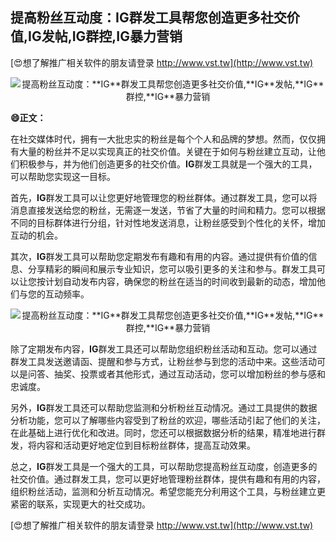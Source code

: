 ## **提高粉丝互动度：**IG**群发工具帮您创造更多社交价值,**IG**发帖,**IG**群控,**IG**暴力营销**

[😍想了解推广相关软件的朋友请登录 http://www.vst.tw](http://www.vst.tw)

 <center><img src="https://vst.tw/MP4/tuiguang/png/1.png" alt="提高粉丝互动度：**IG**群发工具帮您创造更多社交价值,**IG**发帖,**IG**群控,**IG**暴力营销"></center>

**😄正文：**

在社交媒体时代，拥有一大批忠实的粉丝是每个个人和品牌的梦想。然而，仅仅拥有大量的粉丝并不足以实现真正的社交价值。关键在于如何与粉丝建立互动，让他们积极参与，并为他们创造更多的社交价值。**IG**群发工具就是一个强大的工具，可以帮助您实现这一目标。

首先，**IG**群发工具可以让您更好地管理您的粉丝群体。通过群发工具，您可以将消息直接发送给您的粉丝，无需逐一发送，节省了大量的时间和精力。您可以根据不同的目标群体进行分组，针对性地发送消息，让粉丝感受到个性化的关怀，增加互动的机会。

其次，**IG**群发工具可以帮助您定期发布有趣和有用的内容。通过提供有价值的信息、分享精彩的瞬间和展示专业知识，您可以吸引更多的关注和参与。群发工具可以让您按计划自动发布内容，确保您的粉丝在适当的时间收到最新的动态，增加他们与您的互动频率。

 <center><img src="https://vst.tw/MP4/tuiguang/png/0.png" alt="提高粉丝互动度：**IG**群发工具帮您创造更多社交价值,**IG**发帖,**IG**群控,**IG**暴力营销"></center>

除了定期发布内容，**IG**群发工具还可以帮助您组织粉丝活动和互动。您可以通过群发工具发送邀请函、提醒和参与方式，让粉丝参与到您的活动中来。这些活动可以是问答、抽奖、投票或者其他形式，通过互动活动，您可以增加粉丝的参与感和忠诚度。

另外，**IG**群发工具还可以帮助您监测和分析粉丝互动情况。通过工具提供的数据分析功能，您可以了解哪些内容受到了粉丝的欢迎，哪些活动引起了他们的关注，在此基础上进行优化和改进。同时，您还可以根据数据分析的结果，精准地进行群发，将内容和活动更好地定位到目标粉丝群体，提高互动效果。

总之，**IG**群发工具是一个强大的工具，可以帮助您提高粉丝互动度，创造更多的社交价值。通过群发工具，您可以更好地管理粉丝群体，提供有趣和有用的内容，组织粉丝活动，监测和分析互动情况。希望您能充分利用这个工具，与粉丝建立更紧密的联系，实现更大的社交成功。

[😍想了解推广相关软件的朋友请登录 http://www.vst.tw](http://www.vst.tw)



